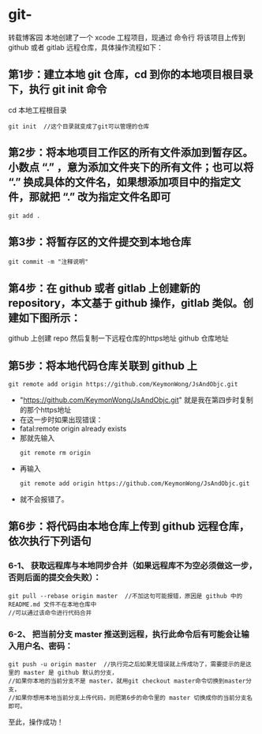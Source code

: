 # git-
转载博客园
本地创建了一个 xcode 工程项目，现通过 命令行 将该项目上传到 github 或者 gitlab 远程仓库，具体操作流程如下：

## 第1步：建立本地 git 仓库，cd 到你的本地项目根目录下，执行 git init 命令
cd 本地工程根目录
```
git init  //这个目录就变成了git可以管理的仓库
```
## 第2步：将本地项目工作区的所有文件添加到暂存区。小数点 “.” ，意为添加文件夹下的所有文件；也可以将 “.” 换成具体的文件名，如果想添加项目中的指定文件，那就把 “.” 改为指定文件名即可
```
git add .
```
## 第3步：将暂存区的文件提交到本地仓库
```
git commit -m "注释说明"
```
## 第4步：在 github 或者 gitlab 上创建新的repository，本文基于 github 操作，gitlab 类似。创建如下图所示：

github 上创建 repo
然后复制一下远程仓库的https地址
github 仓库地址

## 第5步：将本地代码仓库关联到 github 上
```
git remote add origin https://github.com/KeymonWong/JsAndObjc.git
```
- "https://github.com/KeymonWong/JsAndObjc.git" 就是我在第四步时复制的那个https地址
- 在这一步时如果出现错误：
- fatal:remote origin already exists
- 那就先输入
   ```
   git remote rm origin
   ```
- 再输入
  ```
  git remote add origin https://github.com/KeymonWong/JsAndObjc.git
  ```
- 就不会报错了。

## 第6步：将代码由本地仓库上传到 github 远程仓库，依次执行下列语句
### 6-1、 获取远程库与本地同步合并（如果远程库不为空必须做这一步，否则后面的提交会失败）：
```
git pull --rebase origin master  //不加这句可能报错，原因是 github 中的 README.md 文件不在本地仓库中
//可以通过该命令进行代码合并
```
### 6-2、 把当前分支 master 推送到远程，执行此命令后有可能会让输入用户名、密码：
```
git push -u origin master  //执行完之后如果无错误就上传成功了，需要提示的是这里的 master 是 github 默认的分支，
//如果你本地的当前分支不是 master，就用git checkout master命令切换到master分支，
//如果你想用本地当前分支上传代码，则把第6步的命令里的 master 切换成你的当前分支名即可。
``` 
至此，操作成功！
